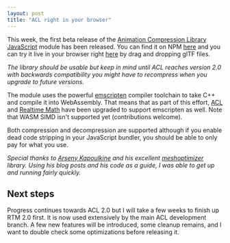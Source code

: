 ```yaml
---
layout: post
title: "ACL right in your browser"
---
```

This week, the first beta release of the [Animation Compression Library JavaScript](https://github.com/nfrechette/acl-js/releases/tag/v0.1.0) module has been released. You can find it on NPM [here](https://www.npmjs.com/package/@nfrechette/acl) and you can try it live in your browser right [here](https://nfrechette.github.io/acl_viewer) by drag and dropping glTF files.

*The library should be usable but keep in mind until ACL reaches version 2.0 with backwards compatibility you might have to recompress when you upgrade to future versions.*

The module uses the powerful [emscripten](https://emscripten.org) compiler toolchain to take C++ and compile it into WebAssembly. That means that as part of this effort, [ACL](https://github.com/nfrechette/acl) and [Realtime Math](https://github.com/nfrechette/rtm) have been upgraded to support emscripten as well. Note that WASM SIMD isn't supported yet (contributions welcome).

Both compression and decompression are supported although if you enable dead code stripping in your JavaScript bundler, you should be able to only pay for what you use.

*Special thanks to [Arseny Kapoulkine](https://zeux.io) and his excellent [meshoptimizer](https://github.com/zeux/meshoptimizer) library. Using his blog posts and his code as a guide, I was able to get up and running fairly quickly.*

## Next steps

Progress continues towards ACL 2.0 but I will take a few weeks to finish up RTM 2.0 first. It is now used extensively by the main ACL development branch. A few new features will be introduced, some cleanup remains, and I want to double check some optimizations before releasing it.

